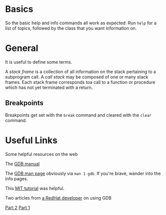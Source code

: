 Basics
======

So the basic help and info commands all work as expected.  Run `help` for a list
of topics, followed by the class that you want information on.

General
=======

It is useful to define some terms.

A *stack frame* is a collection of all information on the stack pertaining to a
subprogram call.  A *call stack* may be composed of one or many stack frames.
Each stack frame corresponds toa  call to a function or procedure which has not
yet terminated with a return.

Breakpoints
-----------

Breakpoints get set with the `break` command and cleared with the `clear`
command.  

Useful Links
============
Some helpful resources on the web

The [GDB manual](https://ftp.gnu.org/old-gnu/Manuals/gdb/html_node/gdb_toc.html)

The [GDB man page](https://man7.org/linux/man-pages/man1/gdb.1.html) obviously
via ``man 1 gdb``. If you're brave, wander into the info pages.

This [MIT tutorial](https://web.mit.edu/gnu/doc/html/gdb_1.html) was helpful.

Two articles from [a RedHat
developer](https://developers.redhat.com/author/keith-seitz) on using GDB

[Part
2](https://developers.redhat.com/articles/2022/01/10/gdb-developers-gnu-debugger-tutorial-part-2-all-about-debuginfo)
[Part
1](https://developers.redhat.com/blog/2021/04/30/the-gdb-developers-gnu-debugger-tutorial-part-1-getting-started-with-the-debugger)


